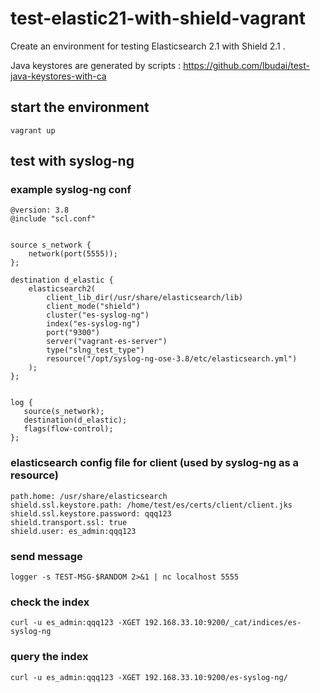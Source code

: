 # test-elastic21-with-shield-vagrant

Create an environment for testing Elasticsearch 2.1 with Shield 2.1 .

Java keystores are generated by scripts : https://github.com/lbudai/test-java-keystores-with-ca


## start the environment
`vagrant up`

## test with syslog-ng

### example syslog-ng conf

```
@version: 3.8
@include "scl.conf"


source s_network {
    network(port(5555));
};

destination d_elastic {
    elasticsearch2(
        client_lib_dir(/usr/share/elasticsearch/lib)
        client_mode("shield")
        cluster("es-syslog-ng")
        index("es-syslog-ng")
        port("9300")
        server("vagrant-es-server")
        type("slng_test_type")
        resource("/opt/syslog-ng-ose-3.8/etc/elasticsearch.yml")
    );
};


log {
   source(s_network);
   destination(d_elastic);
   flags(flow-control);
};

```

### elasticsearch config file for client (used by syslog-ng as a resource)
```
path.home: /usr/share/elasticsearch
shield.ssl.keystore.path: /home/test/es/certs/client/client.jks
shield.ssl.keystore.password: qqq123
shield.transport.ssl: true
shield.user: es_admin:qqq123
```

### send message
```
logger -s TEST-MSG-$RANDOM 2>&1 | nc localhost 5555
```

### check the index
```
curl -u es_admin:qqq123 -XGET 192.168.33.10:9200/_cat/indices/es-syslog-ng
```

### query the index

```
curl -u es_admin:qqq123 -XGET 192.168.33.10:9200/es-syslog-ng/
```
